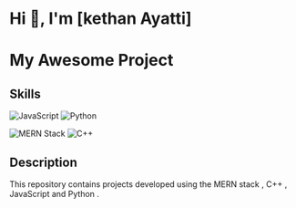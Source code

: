 # Hi 👋, I'm [kethan Ayatti]

# My Awesome Project

## Skills

![JavaScript](https://img.shields.io/badge/JavaScript-FFD43B?style=for-the-badge&logo=javascript&logoColor=white)
![Python](https://img.shields.io/badge/Python-3776AB?style=for-the-badge&logo=python&logoColor=white)

![MERN Stack](https://img.shields.io/badge/MERN%20Stack-00B140?style=for-the-badge&logo=MongoDB&logoColor=white) 
![C++](https://img.shields.io/badge/C%2B%2B-00599C?style=for-the-badge&logo=c%2B%2B&logoColor=white)

## Description
This repository contains projects developed using the MERN stack , C++ , JavaScript and Python .

